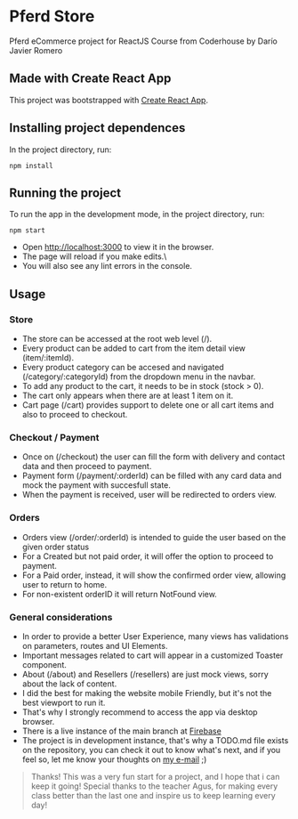 # Pferd Store

Pferd eCommerce project for ReactJS Course from Coderhouse by Darío Javier Romero


## Made with Create React App 

This project was bootstrapped with [Create React App](https://github.com/facebook/create-react-app).

  
## Installing project dependences

In the project directory, run:

`npm install`

## Running the project

To run the app in the development mode, in the project directory, run:

`npm start`

* Open [http://localhost:3000](http://localhost:3000) to view it in the browser.
* The page will reload if you make edits.\
* You will also see any lint errors in the console.

## Usage

### Store

* The store can be accessed at the root web level (/).
* Every product can be added to cart from the item detail view (item/:itemId).
* Every product category can be accesed and navigated (/category/:categoryId) from the dropdown menu in the navbar. 
* To add any product to the cart, it needs to be in stock (stock > 0).
* The cart only appears when there are at least 1 item on it.
* Cart page (/cart) provides support to delete one or all cart items and also to proceed to checkout.

### Checkout / Payment

* Once on (/checkout) the user can fill the form with delivery and contact data and then proceed to payment.
* Payment form (/payment/:orderId) can be filled with any card data and mock the payment with succesfull state.
* When the payment is received, user will be redirected to orders view.

### Orders

* Orders view (/order/:orderId) is intended to guide the user based on the given order status
* For a Created but not paid order, it will offer the option to proceed to payment.
* For a Paid order, instead, it will show the confirmed order view, allowing user to return to home.
* For non-existent orderID it will return NotFound view.

### General considerations

* In order to provide a better User Experience, many views has validations on parameters, routes and UI Elements.
* Important messages related to cart will appear in a customized Toaster component.
* About (/about) and Resellers (/resellers) are just mock views, sorry about the lack of content.
* I did the best for making the website mobile Friendly, but it's not the best viewport to run it.
* That's why I strongly recommend to access the app via desktop browser.
* There is a live instance of the main branch at [Firebase](https://pferd-store.web.app/)
* The project is in development instance, that's why a TODO.md file exists on the repository, you can check it out to know what's next, and if you feel so, let me know your thoughts on [my e-mail](mailto:dario.javier.romero@gmail.com) ;)

> Thanks!
This was a very fun start for a project, and I hope that i can keep it going!
Special thanks to the teacher Agus, for making every class better than the last one and inspire us to keep learning every day!

